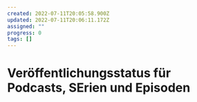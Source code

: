 ```yaml
---
created: 2022-07-11T20:05:58.900Z
updated: 2022-07-11T20:06:11.172Z
assigned: ""
progress: 0
tags: []
---
```


# Veröffentlichungsstatus für Podcasts, SErien und Episoden
